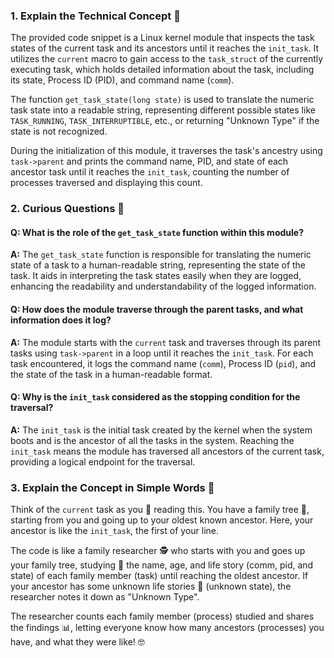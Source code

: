 ### 1. Explain the Technical Concept 📘
The provided code snippet is a Linux kernel module that inspects the task states of the current task and its ancestors until it reaches the `init_task`. It utilizes the `current` macro to gain access to the `task_struct` of the currently executing task, which holds detailed information about the task, including its state, Process ID (PID), and command name (`comm`).

The function `get_task_state(long state)` is used to translate the numeric task state into a readable string, representing different possible states like `TASK_RUNNING`, `TASK_INTERRUPTIBLE`, etc., or returning "Unknown Type" if the state is not recognized.

During the initialization of this module, it traverses the task's ancestry using `task->parent` and prints the command name, PID, and state of each ancestor task until it reaches the `init_task`, counting the number of processes traversed and displaying this count.

### 2. Curious Questions 🤔
#### Q: What is the role of the `get_task_state` function within this module?
**A:** The `get_task_state` function is responsible for translating the numeric state of a task to a human-readable string, representing the state of the task. It aids in interpreting the task states easily when they are logged, enhancing the readability and understandability of the logged information.

#### Q: How does the module traverse through the parent tasks, and what information does it log?
**A:** The module starts with the `current` task and traverses through its parent tasks using `task->parent` in a loop until it reaches the `init_task`. For each task encountered, it logs the command name (`comm`), Process ID (`pid`), and the state of the task in a human-readable format.

#### Q: Why is the `init_task` considered as the stopping condition for the traversal?
**A:** The `init_task` is the initial task created by the kernel when the system boots and is the ancestor of all the tasks in the system. Reaching the `init_task` means the module has traversed all ancestors of the current task, providing a logical endpoint for the traversal.

### 3. Explain the Concept in Simple Words 🌟
Think of the `current` task as you 🧑 reading this. You have a family tree 🌳, starting from you and going up to your oldest known ancestor. Here, your ancestor is like the `init_task`, the first of your line.

The code is like a family researcher 🕵️ who starts with you and goes up your family tree, studying 👀 the name, age, and life story (comm, pid, and state) of each family member (task) until reaching the oldest ancestor. If your ancestor has some unknown life stories 📜 (unknown state), the researcher notes it down as "Unknown Type".

The researcher counts each family member (process) studied and shares the findings 📊, letting everyone know how many ancestors (processes) you have, and what they were like! 🤓